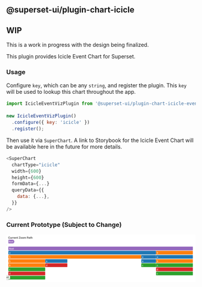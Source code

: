 ## @superset-ui/plugin-chart-icicle

## WIP

This is a work in progress with the design being finalized.

This plugin provides Icicle Event Chart for Superset.

### Usage

Configure `key`, which can be any `string`, and register the plugin. This `key` will be used to lookup this chart throughout the app.

```js
import IcicleEventVizPlugin from '@superset-ui/plugin-chart-icicle-event';

new IcicleEventVizPlugin()
  .configure({ key: 'icicle' })
  .register();
```

Then use it via `SuperChart`. A link to Storybook for the Icicle Event Chart will be available here in the future for more details.

```js
<SuperChart
  chartType="icicle"
  width={600}
  height={600}
  formData={...}
  queryData={{
    data: {...},
  }}
/>
```

### Current Prototype (Subject to Change)

![Current Prototype](./src/images/thumbnail.png)
